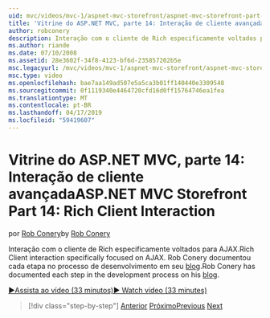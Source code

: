 ```yaml
---
uid: mvc/videos/mvc-1/aspnet-mvc-storefront/aspnet-mvc-storefront-part-14-rich-client-interaction
title: 'Vitrine do ASP.NET MVC, parte 14: Interação de cliente avançada | Microsoft Docs'
author: robconery
description: Interação com o cliente de Rich especificamente voltados para AJAX. Rob Conery documentou cada etapa no processo de desenvolvimento em seu blog.
ms.author: riande
ms.date: 07/10/2008
ms.assetid: 28e3602f-34f8-4123-bf6d-235857202b5e
msc.legacyurl: /mvc/videos/mvc-1/aspnet-mvc-storefront/aspnet-mvc-storefront-part-14-rich-client-interaction
msc.type: video
ms.openlocfilehash: bae7aa149ad507e5a5ca3b01ff140440e3309548
ms.sourcegitcommit: 0f1119340e4464720cfd16d0ff15764746ea1fea
ms.translationtype: MT
ms.contentlocale: pt-BR
ms.lasthandoff: 04/17/2019
ms.locfileid: "59419607"
---
```

# <a name="aspnet-mvc-storefront-part-14-rich-client-interaction"></a><span data-ttu-id="92d7b-104">Vitrine do ASP.NET MVC, parte 14: Interação de cliente avançada</span><span class="sxs-lookup"><span data-stu-id="92d7b-104">ASP.NET MVC Storefront Part 14: Rich Client Interaction</span></span>

<span data-ttu-id="92d7b-105">por [Rob Conery](https://github.com/robconery)</span><span class="sxs-lookup"><span data-stu-id="92d7b-105">by [Rob Conery](https://github.com/robconery)</span></span>

<span data-ttu-id="92d7b-106">Interação com o cliente de Rich especificamente voltados para AJAX.</span><span class="sxs-lookup"><span data-stu-id="92d7b-106">Rich Client interaction specifically focused on AJAX.</span></span> <span data-ttu-id="92d7b-107">Rob Conery documentou cada etapa no processo de desenvolvimento em seu [blog](http://blog.wekeroad.com/mvc-storefront/mvcstore-part-14/).</span><span class="sxs-lookup"><span data-stu-id="92d7b-107">Rob Conery has documented each step in the development process on his [blog](http://blog.wekeroad.com/mvc-storefront/mvcstore-part-14/).</span></span>

[<span data-ttu-id="92d7b-108">&#9654;Assista ao vídeo (33 minutos)</span><span class="sxs-lookup"><span data-stu-id="92d7b-108">&#9654; Watch video (33 minutes)</span></span>](https://channel9.msdn.com/Blogs/ASP-NET-Site-Videos/aspnet-mvc-storefront-part-14-rich-client-interaction)

> [!div class="step-by-step"]
> <span data-ttu-id="92d7b-109">[Anterior](aspnet-mvc-storefront-part-13-dependency-injection.md)
> [Próximo](aspnet-mvc-storefront-part-15-public-code-review.md)</span><span class="sxs-lookup"><span data-stu-id="92d7b-109">[Previous](aspnet-mvc-storefront-part-13-dependency-injection.md)
[Next](aspnet-mvc-storefront-part-15-public-code-review.md)</span></span>
